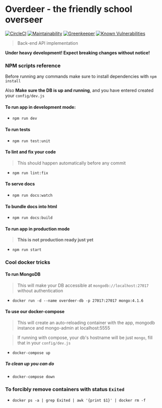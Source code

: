# Overdeer - the friendly school overseer

[![CircleCI](https://circleci.com/gh/Scr1ptK1tt13s/overdeer-api.svg?style=svg)](https://circleci.com/gh/Scr1ptK1tt13s/overdeer-api)
[![Maintainability](https://api.codeclimate.com/v1/badges/c2f10694b0f4eab4e708/maintainability)](https://codeclimate.com/github/Scr1ptK1tt13s/overdeer-api/maintainability)
[![Greenkeeper](https://badges.greenkeeper.io/Scr1ptK1tt13s/overdeer-api.svg)](https://greenkeeper.io/)
[![Known Vulnerabilities](https://snyk.io/test/github/Scr1ptK1tt13s/overdeer-api/badge.svg)](https://snyk.io/test/github/Scr1ptK1tt13s/overdeer-api)

> Back-end API implementation

**Under heavy development! Expect breaking changes without notice!**

### NPM scripts reference

Before running any commands make sure to install dependencies with `npm install`

Also **Make sure the DB is up and running**, and you have entered created your `config/dev.js`

#### To run app in development mode:

- `npm run dev`

#### To run tests

- `npm run test:unit`

#### To lint and fix your code

> This should happen automatically before any commit

- `npm run lint:fix`

#### To serve docs

- `npm run docs:watch`

#### To bundle docs into html

- `npm run docs:build`

#### To run app in production mode

> **This is not production ready just yet**

- `npm run start`

### Cool docker tricks

#### To run MongoDB

> This will make your DB accessible at `mongodb://localhost:27017` without authentication

- `docker run -d --name overdeer-db -p 27017:27017 mongo:4.1.6`

#### To use our docker-compose

> This will create an auto-reloading container with the app, mongodb instance and mongo-admin at localhost:5555

> If running with compose, your db's hostname will be just `mongo`, fill that in your `config/dev.js`

- `docker-compose up`

##### To clean up you can do

- `docker-compose down`

### To forcibly remove containers with status `Exited`

- `docker ps -a | grep Exited | awk '{print $1}' | docker rm -f`
